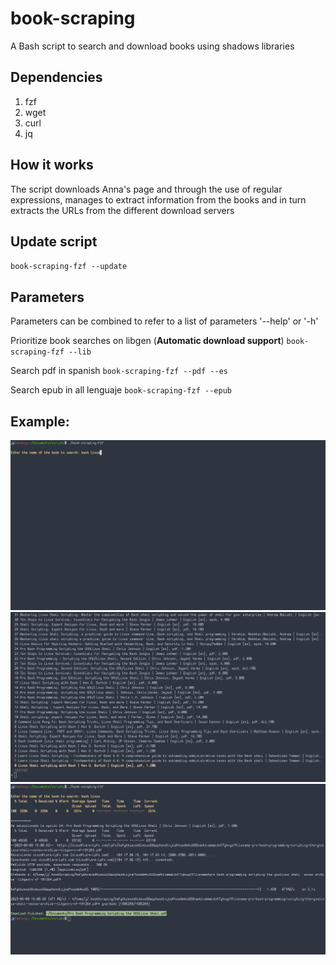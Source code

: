 # book-scraping
A Bash script to search and download books using shadows libraries
## Dependencies
1. fzf
2. wget
3. curl
4. jq
## How it works 
The script downloads Anna's page and through the use of regular expressions, manages to extract information from the books and in turn extracts the URLs from the different download servers

## Update script 
`book-scraping-fzf --update`

## Parameters
Parameters can be combined to refer to a list of parameters '--help' or '-h'

Prioritize book searches on libgen (**Automatic download support**)
`book-scraping-fzf --lib`

Search pdf in spanish
`book-scraping-fzf --pdf --es` 

Search epub in all lenguaje 
`book-scraping-fzf --epub`



## Example:
![ecampl](https://raw.githubusercontent.com/IamJony/semi-nord-theme-bluefish/main/Screenshot_2023-05-09-03-06-23_1366x768.png)
![example](https://raw.githubusercontent.com/IamJony/semi-nord-theme-bluefish/db8ea9eaca408fc5625b27db9f03375516472198/Screenshot_2023-05-09-03-06-29_1366x768.png)
![GitHub Logo](https://raw.githubusercontent.com/IamJony/semi-nord-theme-bluefish/main/Screenshot_2023-05-09-03-07-07_1366x768.png) 

